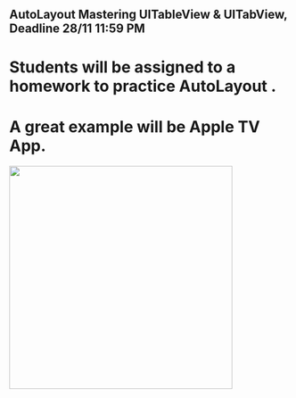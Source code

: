## AutoLayout Mastering UITableView & UITabView, Deadline 28/11 11:59 PM
# Students will be assigned to a homework to practice AutoLayout . 
# A great example will be Apple TV App.

<img src = https://user-images.githubusercontent.com/34104180/141379105-29a7116e-4be7-4a23-9161-c29da06e78b9.PNG width="400" hieght="400" />



